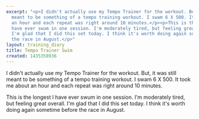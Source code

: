```yaml
---
excerpt: "<p>I didn't actually use my Tempo Trainer for the workout. But, it was still
  meant to be something of a tempo training workout. I swam 6 X 500. It took me about
  an hour and each repeat was right around 10 minutes.</p><p>This is the longest I
  have ever swum in one session. I'm moderately tired, but feeling great overall.
  I'm glad that I did this set today. I think it's worth doing again sometime before
  the race in August.</p>"
layout: training_diary
title: Tempo Trainer Swim
created: 1435358936
---
```

<p>I didn't actually use my Tempo Trainer for the workout. But, it was still meant to be something of a tempo training workout. I swam 6 X 500. It took me about an hour and each repeat was right around 10 minutes.</p><p>This is the longest I have ever swum in one session. I'm moderately tired, but feeling great overall. I'm glad that I did this set today. I think it's worth doing again sometime before the race in August.</p>
